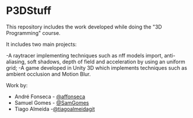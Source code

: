 # P3DStuff

This repository includes the work developed while doing the "3D Programming" course.

It includes two main projects:

-A raytracer implementing techniques such as nff models import, anti-aliasing, soft shadows, depth of field and acceleration by using an uniform grid;
-A game developed in Unity 3D which implements techniques such as ambient occlusion and Motion Blur.

Work by:
  - André Fonseca - [@affonseca](https://github.com/affonseca)
  - Samuel Gomes - [@SamGomes](https://github.com/SamGomes)
  - Tiago Almeida -[@tiagoalmeidagit](https://github.com/tiagoalmeidagit)
